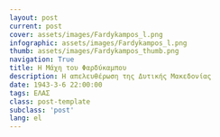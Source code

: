 ```yaml
---
layout: post
current: post
cover: assets/images/Fardykampos_l.png
infographic: assets/images/Fardykampos_l.png
thumb: assets/images/Fardykampos_thumb.png
navigation: True
title: H Μάχη του Φαρδύκαμπου
description: Η απελευθέρωση της Δυτικής Μακεδονίας
date: 1943-3-6 22:00:00
tags: ΕΛΑΣ 
class: post-template
subclass: 'post'
lang: el
---
```


